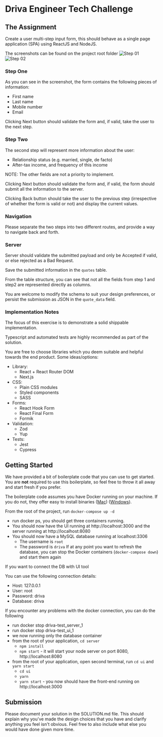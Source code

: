 
# Driva Engineer Tech Challenge 

## The Assignment
Create a user multi-step input form, this should behave as a single page application (SPA) using ReactJS and NodeJS.

The screenshots can be found on the project root folder
![Step 01](/step1.png?raw=true "Step One")
![Step 02](/step1.png?raw=true "Step Two")

### Step One
As you can see in the screenshot, the form contains the following pieces of information:
* First name
* Last name
* Mobile number
* Email

Clicking Next button should validate the form and, if valid, take the user to the next step.

### Step Two
The second step will represent more information about the user:
* Relationship status (e.g. married, single, de facto)
* After-tax income, and frequency of this income

NOTE: The other fields are not a priority to implement.

Clicking Next button should validate the form and, if valid, the form should submit all the information to the server.

Clicking Back button should take the user to the previous step (irrespective of whether the form is valid or not) and display the current values.

### Navigation
Please separate the two steps into two different routes, and provide a way to navigate back and forth.

### Server
Server should validate the submitted payload and only be Accepted if valid, or else rejected as a Bad Request.

Save the submitted information in the `quotes` table.

From the table structure, you can see that not all the fields from step 1 and step2 are represented directly as columns. 

You are welcome to modify the schema to suit your design preferences, or persist the submission as JSON in the `quote_data` field.

### Implementation Notes
The focus of this exercise is to demonstrate a solid shippable implementation.

Typescript and automated tests are highly recommended as part of the solution.

You are free to choose libraries which you deem suitable and helpful towards the end product. Some ideas/options:

* Library:
  * React + React Router DOM
  * Next.js
* CSS:
  * Plain CSS modules
  * Styled components
  * SASS
* Forms:
  * React Hook Form
  * React Final Form
  * Formik
* Validation:
  * Zod
  * Yup
* Tests:
  * Jest
  * Cypress
 

## Getting Started
We have provided a bit of boilerplate code that you can use to get started.  You are **not** required to use this boilerplate, so feel free to throw it all away and start fresh if you prefer.

The boilerplate code assumes you have Docker running on your machine.  If you do not, they offer easy to install binaries ([Mac](https://docs.docker.com/docker-for-mac/install/)) ([Windows](https://docs.docker.com/docker-for-windows/install/)).

From the root of the project, run `docker-compose up -d`
* run docker ps, you should get three containers running.
* You should now have the UI running at http://localhost:3000 and the server running at http://localhost:8080
* You should now have a MySQL database running at localhost:3306
    * The username is `root`
    * The password is `driva`
If at any point you want to refresh the database, you can stop the Docker containers (`docker-compose down`) and start them again

If you want to connect the DB with UI tool

You can use the following connection details:
- Host: 127.0.0.1
- User: root
- Password: driva  
- Database: driva

If you encounter any problems with the docker connection,
you can do the following
- run docker stop driva-test_server_1 
- run docker stop driva-test_ui_1
- we now running only the database container
- from the root of your application, `cd server`
  - `npm install`
  - `npm start` -  it will start your node server on port 8080, http://localhost:8080
- from the root of your application, open second terminal, run `cd ui` and `yarn start`
  - `cd ui`
  - `yarn`
  - `yarn start` - you now should have the front-end running on http://localhost:3000


## Submission
Please document your solution in the SOLUTION.md file.  This should explain why you've made the design choices that you have and clarify anything you feel isn't obvious.  Feel free to also include what else you would have done given more time.
